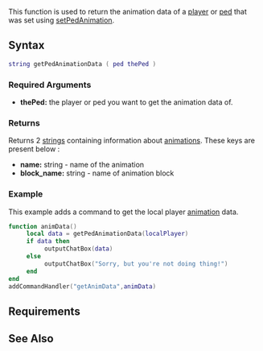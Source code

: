This function is used to return the animation data of a [player](/player.md "wikilink") or [ped](/ped.md "wikilink") that was set using [setPedAnimation](/setPedAnimation.md "wikilink").

Syntax
------

``` lua
string getPedAnimationData ( ped thePed )
```

### Required Arguments

-   **thePed:** the player or ped you want to get the animation data of.

### Returns

Returns 2 [strings](/string.md "wikilink") containing information about [animations](/animations.md "wikilink"). These keys are present below :

-   **name:** string - name of the animation
-   **block\_name:** string - name of animation block

### Example

This example adds a command to get the local player [animation](/animations.md "wikilink") data.

``` lua
function animData()
     local data = getPedAnimationData(localPlayer)
     if data then
          outputChatBox(data)
     else
          outputChatBox("Sorry, but you're not doing thing!")
     end
end
addCommandHandler("getAnimData",animData)
```

Requirements
------------

See Also
--------
